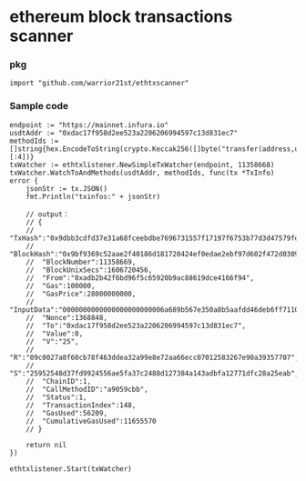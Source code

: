 # ethereum block transactions scanner
### pkg
    import "github.com/warrior21st/ethtxscanner"
### Sample code
    endpoint := "https://mainnet.infura.io"
    usdtAddr := "0xdac17f958d2ee523a2206206994597c13d831ec7"
    methodIds := []string{hex.EncodeToString(crypto.Keccak256([]byte("transfer(address,uint256)"))[:4])}
    txWatcher := ethtxlistener.NewSimpleTxWatcher(endpoint, 11358668)
    txWatcher.WatchToAndMethods(usdtAddr, methodIds, func(tx *TxInfo) error {
        jsonStr := tx.JSON()
        fmt.Println("txinfos:" + jsonStr)

		// output：
		// {
		// 	"TxHash":"0x9dbb3cdfd37e31a68fceebdbe7696731557f17197f6753b77d3d47579fd0c7a4",
		// 	"BlockHash":"0x9bf9369c52aae2f40186d181720424ef0edae2ebf97d602f472d0309259dad06",
		// 	"BlockNumber":11358669,
		// 	"BlockUnixSecs":1606720456,
		// 	"From":"0xadb2b42f6bd96f5c65920b9ac88619dce4166f94",
		// 	"Gas":100000,
		// 	"GasPrice":28000000000,
		// 	"InputData":"0000000000000000000000006a689b567e350a8b5aafdd46deb6ff71106a404400000000000000000000000000000000000000000000000000000000c499e39a",
		// 	"Nonce":1368848,
		// 	"To":"0xdac17f958d2ee523a2206206994597c13d831ec7",
		// 	"Value":0,
		// 	"V":"25",
		// 	"R":"09c0027a8f60cb78f463ddea32a99e8e72aa66ecc07012583267e90a39357707",
		// 	"S":"25952548d37fd9924556ae5fa37c2488d127384a143adbfa12771dfc28a25eab",
		// 	"ChainID":1,
		// 	"CallMethodID":"a9059cbb",
		// 	"Status":1,
		// 	"TransactionIndex":148,
		// 	"GasUsed":56209,
		// 	"CumulativeGasUsed":11655570
		// }

        return nil
    })

    ethtxlistener.Start(txWatcher)

